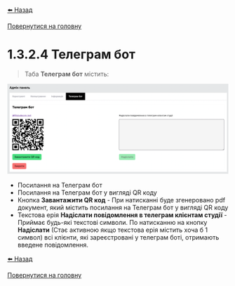 <a href="javascript:void(0)" onclick="history.back()">⬅️ Назад</a>

[Повернутися на головну](/)

# 1.3.2.4 Телеграм бот

> Таба **Телеграм бот** містить:

![](../_media/admin-panel-telegram.png ':no-zoom')

- Посилання на Телеграм бот
- Посилання на Телеграм бот у вигляді QR коду
- Кнопка **Завантажити QR код** - При натисканні буде згенеровано pdf документ, який містить посилання на Телеграм бот у вигляді QR коду
- Текстова ерія **Надіслати повідомлення в телеграм клієнтам студії** - Приймає будь-які текстові символи. По натисканню на кнопку **Надіслати** (Стає активною якщо текстова ерія містить хоча б 1 символ) всі клієнти, які зареєстровані у телеграм боті, отримають введене повідомлення.


<a href="javascript:void(0)" onclick="history.back()">⬅️ Назад</a>

[Повернутися на головну](/)